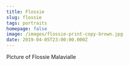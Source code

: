```yaml
---
title: Flossie
slug: flossie
tags: portraits
homepage: false
image: /images/flossie-print-copy-brown.jpg
date: 2019-04-05T23:00:00.000Z
---
```

Picture of Flossie Malavialle
